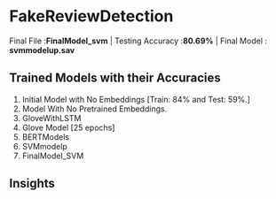 # FakeReviewDetection
 Final File :**FinalModel_svm** |
Testing Accuracy :**80.69%**    |
 Final Model : **svmmodelup.sav**

## Trained Models with their Accuracies
1. Initial Model with No Embeddings [Train: 84% and Test: 59%.]
2. Model With No Pretrained Embeddings.
3. GloveWithLSTM
4. Glove Model [25 epochs]
5. BERTModels
6. SVMmodelp
7. FinalModel_SVM


## Insights




